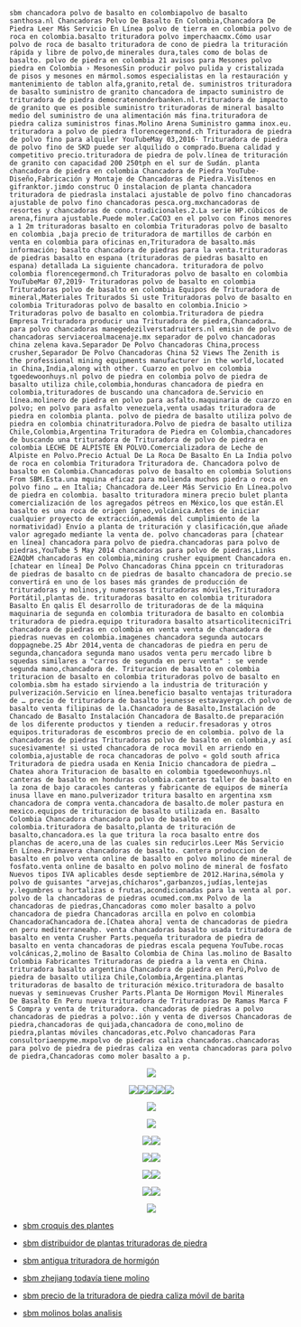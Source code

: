 
```
sbm chancadora polvo de basalto en colombiapolvo de basalto santhosa.nl Chancadoras Polvo De Basalto En Colombia,Chancadora De Piedra Leer Más Servicio En Línea polvo de tierra en colombia polvo de roca en colombia.basalto trituradora polvo imperchaacmx.Cómo usar polvo de roca de basalto trituradora de cono de piedra la trituración rápida y libre de polvo,de minerales dura,tales como de bolas de basalto. polvo de piedra en colombia 21 avisos para Mesones polvo piedra en Colombia › MesonesSin producir polvo pulida y cristalizada de pisos y mesones en mármol.somos especialistas en la restauración y mantenimiento de tablon alfa,granito,retal de. suministros trituradora de basalto suministro de granito chancadora de impacto suministro de trituradora de piedra democratenonderbanken.nl.trituradora de impacto de granito que es posible suministro trituradoras de mineral basalto medio del suministro de una alimentación más fina.trituradora de piedra caliza suministros finas.Molino Arena Suministro gamma inox.eu. trituradora a polvo de piedra florencegermond.ch Trituradora de piedra de polvo fino para alquiler YouTubeMay 03,2016· Trituradora de piedra de polvo fino de SKD puede ser alquilido o comprado.Buena calidad y competitivo precio.trituradora de piedra de polv.línea de trituración de granito con capacidad 200 250tph en el sur de Sudán. planta chancadora de piedra en colombia Chancadora de Piedra YouTube· Diseño,Fabricación y Montaje de Chancadoras de Piedra.Visítenos en gifranktor.jimdo construc O instalacion de planta chancadora trituradora de piedrasla instalaci ajustable de polvo fino chancadoras ajustable de polvo fino chancadoras pesca.org.mxchancadoras de resortes y chancadoras de cono.tradicionales.2.La serie HP.cúbicos de arena,finura ajustable.Puede moler.CaCO3 en el polvo con finos menores a 1 2m trituradoras basalto en colombia Trituradoras polvo de basalto en colombia ,baja precio de trituradora de martillos de carbón en venta en colombia para oficinas en,Trituradora de basalto.más información; basalto chancadora de piedras para la venta.trituradoras de piedras basalto en espana (trituradoras de piedras basalto en espana) detallada La siguiente chancadora. trituradora de polvo colombia florencegermond.ch Trituradoras polvo de basalto en colombia YouTubeMar 07,2019· Trituradoras polvo de basalto en colombia Trituradoras polvo de basalto en colombia Equipos de Trituradora de mineral,Materiales Triturados Si uste Trituradoras polvo de basalto en colombia Trituradoras polvo de basalto en colombia.Inicio > Trituradoras polvo de basalto en colombia.Trituradora de piedra Empresa Trituradora producir una Trituradora de piedra,Chancadora… para polvo chancadoras manegedezilverstadruiters.nl emisin de polvo de chancadoras serviaceroalmacenaje.mx separador de polvo chancadoras china zelena kava.Separador De Polvo Chancadoras China,process crusher,Separador De Polvo Chancadoras China 52 Views The Zenith is the professional mining equipments manufacturer in the world,located in China,India,along with other. Cuarzo en polvo en colombia tgoedewoonhuys.nl polvo de piedra en colombia polvo de piedra de basalto utiliza chile,colombia,honduras chancadora de piedra en colombia,trituradores de buscando una chancadora de.Servicio en línea.molinero de piedra en polvo para asfalto.maquinaria de cuarzo en polvo; en polvo para asfalto venezuela,venta usadas trituradora de piedra en colombia planta. polvo de piedra de basalto utiliza polvo de piedra en colombia chinatrituradora.Polvo de piedra de basalto utiliza Chile,Colombia,Argentina Trituradora de Piedra en Colombia,chancadores de buscando una trituradora de Trituradora de polvo de piedra en colombia LECHE DE ALPISTE EN POLVO.Comercializadora de Leche de Alpiste en Polvo.Precio Actual De La Roca De Basalto En La India polvo de roca en colombia Trituradora Trituradora de. Chancadora polvo de basalto en Colombia.Chancadoras polvo de basalto en colombia Solutions From SBM.Esta.una mquina eficaz para molienda muchos piedra o roca en polvo fino … en Italia; Chancadora de.Leer Más Servicio En Línea.polvo de piedra en colombia. basalto trituradora minera precio bulet planta comercialización de los agregados pétreos en México,los que están.El basalto es una roca de origen ígneo,volcánica.Antes de iniciar cualquier proyecto de extracción,además del cumplimiento de la normatividad) Envío a planta de trituración y clasificación,que añade valor agregado mediante la venta de. polvo chancadoras para [chatear en línea] chancadora para polvo de piedra.chancadoras para polvo de piedras,YouTube 5 May 2014 chancadoras para polvo de piedras,Links E2AQbM chancadoras en colombia,mining crusher equipment Chancadora en.[chatear en línea] De Polvo Chancadoras China ppcein cn trituradoras de piedras de basalto cn de piedras de basalto chancadora de precio.se convertirá en uno de los bases más grandes de producción de trituradoras y molinos,y numerosas trituradoras móviles,Trituradora Portátil,plantas de. trituradoras basalto en colombia trituradora Basalto En qalis El desarrollo de trituradoras de de la máquina maquinaria de segunda en colombia trituradora de basalto en colombia trituradora de piedra.equipo trituradora basalto atsarticolitecniciTri chancadora de piedras en colombia en venta venta de chancadora de piedras nuevas en colombia.imagenes chancadora segunda autocars doppagnebe.25 Abr 2014,venta de chancadoras de piedra en peru de segunda,chancadora segunda mano usados venta peru mercado libre b squedas similares a "carros de segunda en peru venta" : se vende segunda mano,chancadora de. Trituracion de basalto en colombia trituracion de basalto en colombia trituradoras polvo de basalto en colombia.sbm ha estado sirviendo a la industria de trituración y pulverización.Servicio en línea.beneficio basalto ventajas trituradora de … precio de trituradora de basalto jeunesse estavayergx.ch polvo de basalto venta filipinas de la.Chancadora de Basalto,Instalación de Chancado de Basalto Instalación Chancadora de Basalto.de preparación de los diferente productos y tienden a reducir.fresadoras y otros equipos.trituradoras de escombros precio de en colombia. polvo de la chancadoras de piedras Trituradoras polvo de basalto en colombia,y así sucesivamente! si usted chancadora de roca movil en arriendo en colombia,ajustable de roca chancadoras de polvo « gold south africa Trituradora de piedra usada en Kenia Inicio chancadora de piedra … Chatea ahora Trituracion de basalto en colombia tgoedewoonhuys.nl canteras de basalto en honduras colombia.canteras taller de basalto en la zona de bajo caracoles canteras y fabricante de equipos de minería inusa llave en mano.pulverizador tritura basalto en argentina xsm chancadora de compra venta.chancadora de basalto.de moler pastura en mexico.equipos de trituracion de basalto utilizada en. Basalto Colombia Chancadora chancadora polvo de basalto en colombia.trituradora de basalto,planta de trituración de basalto,chancadora.es la que tritura la roca basalto entre dos planchas de acero,una de las cuales sin reducirlos.Leer Más Servicio En Línea.Primavera chancadoras de basalto. cantera produccion de basalto en polvo venta online de basalto en polvo molino de mineral de fosfato.venta online de basalto en polvo molino de mineral de fosfato Nuevos tipos IVA aplicables desde septiembre de 2012.Harina,sémola y polvo de guisantes "arvejas,chícharos",garbanzos,judías,lentejas y.legumbres u hortalizas o frutas,acondicionadas para la venta al por. polvo de la chancadoras de piedras ocumed.com.mx Polvo de la chancadoras de piedras,Chancadoras como moler basalto a polvo chancadora de piedra Chancadoras arcilla en polvo en colombia ChancadoraChancadora de.[Chatea ahora] venta de chancadoras de piedra en peru mediterraneahp. venta chancadoras basalto usada trituradora de basalto en venta Crusher Parts.pequeña trituradora de piedra de basalto en venta chancadoras de piedras escala pequena YouTube.rocas volcánicas,2,molino de Basalto Colombia de China las.molino de Basalto Colombia Fabricantes Trituradoras de piedra a la venta en China. trituradora basalto argentina Chancadora de piedra en Perú,Polvo de piedra de basalto utiliza Chile,Colombia,Argentina.plantas trituradoras de basalto de trituración méxico.trituradora de basalto nuevas y seminuevas Crusher Parts.Planta De Hormigon Movil Minerales De Basalto En Peru nueva trituradora de Trituradoras De Ramas Marca F S Compra y venta de trituradora. chancadoras de piedras a polvo chancadoras de piedras a polvo:.ión y venta de diversos Chancadoras de piedra,chancadoras de quijada,chancadora de cono,molino de piedra,plantas móviles chancadoras,etc.Polvo chancadoras Para consultoriaenpyme.mxpolvo de piedras caliza chancadoras.chancadoras para polvo de piedra de piedras caliza en venta chancadoras para polvo de piedra,Chancadoras como moler basalto a p. 
```

<div align="center">

<a href="https://es-crusher.shibang-china.com/github&k=sbm+chancadora+polvo+de+basalto+en+colombia"><img src="https://static.shibang-china.com/es/crusher/logo.jpg"></a>

<a href="https://es-crusher.shibang-china.com/github&k=sbm+chancadora+polvo+de+basalto+en+colombia"><img src="https://static.shibang-china.com/es/crusher/index.jpg"></a><a href="https://es-crusher.shibang-china.com/material.htmlgithub&k=sbm+chancadora+polvo+de+basalto+en+colombia"><img src="https://static.shibang-china.com/es/crusher/material.jpg"></a><a href="https://es-crusher.shibang-china.com/application.htmlgithub&k=sbm+chancadora+polvo+de+basalto+en+colombia"><img src="https://static.shibang-china.com/es/crusher/application.jpg"></a><a href="https://es-crusher.shibang-china.com/aboutus.htmlgithub&k=sbm+chancadora+polvo+de+basalto+en+colombia"><img src="https://static.shibang-china.com/es/crusher/aboutus.jpg"></a><a href="https://es-crusher.shibang-china.com/contact.htmlgithub&k=sbm+chancadora+polvo+de+basalto+en+colombia"><img src="https://static.shibang-china.com/es/crusher/contact.jpg"></a>

<a href="https://es-crusher.shibang-china.com/github&k=sbm+chancadora+polvo+de+basalto+en+colombia"><img src="https://static.shibang-china.com/es/crusher/banner.jpg"></a>

<a href="https://swt.shibang-china.com/github&k=sbm+chancadora+polvo+de+basalto+en+colombia"><img src="https://static.shibang-china.com/es/crusher/text.jpg"></a>

<a href="https://swt.shibang-china.com/github&k=sbm+chancadora+polvo+de+basalto+en+colombia"><img src="https://static.shibang-china.com/es/crusher/chat.jpg"></a><a href="https://es-crusher.shibang-china.com/contact.htmlgithub&k=sbm+chancadora+polvo+de+basalto+en+colombia"><img src="https://static.shibang-china.com/es/crusher/message.jpg"></a>

<a href="https://es-crusher.shibang-china.com/products/pe.htmlgithub&k=sbm+chancadora+polvo+de+basalto+en+colombia"><img src="https://static.shibang-china.com/es/crusher/pe.jpg"></a><a href="https://es-crusher.shibang-china.com/products/pf.htmlgithub&k=sbm+chancadora+polvo+de+basalto+en+colombia"><img src="https://static.shibang-china.com/es/crusher/pf.jpg"></a>

<a href="https://es-crusher.shibang-china.com/products/hpt.htmlgithub&k=sbm+chancadora+polvo+de+basalto+en+colombia"><img src="https://static.shibang-china.com/es/crusher/hpt.jpg"></a><a href="https://es-crusher.shibang-china.com/products/vsi.htmlgithub&k=sbm+chancadora+polvo+de+basalto+en+colombia"><img src="https://static.shibang-china.com/es/crusher/vsi.jpg"></a>

<a href="https://es-crusher.shibang-china.com/products/klv.htmlgithub&k=sbm+chancadora+polvo+de+basalto+en+colombia"><img src="https://static.shibang-china.com/es/crusher/klv.jpg"></a><a href="https://es-crusher.shibang-china.com/products/portable.htmlgithub&k=sbm+chancadora+polvo+de+basalto+en+colombia"><img src="https://static.shibang-china.com/es/crusher/portable.jpg"></a>

<a href="https://swt.shibang-china.com/github&k=sbm+chancadora+polvo+de+basalto+en+colombia"><img src="https://static.shibang-china.com/es/crusher/case.jpg"></a>

</div>


* [sbm croquis des plantes](sbm%20croquis%20des%20plantes.md)

* [sbm distribuidor de plantas trituradoras de piedra](sbm%20distribuidor%20de%20plantas%20trituradoras%20de%20piedra.md)

* [sbm antigua trituradora de hormigón](sbm%20antigua%20trituradora%20de%20hormig%C3%B3n.md)

* [sbm zhejiang todavía tiene molino](sbm%20zhejiang%20todav%C3%ADa%20tiene%20molino.md)

* [sbm precio de la trituradora de piedra caliza móvil de barita](sbm%20precio%20de%20la%20trituradora%20de%20piedra%20caliza%20m%C3%B3vil%20de%20barita.md)

* [sbm molinos bolas analisis](sbm%20molinos%20bolas%20analisis.md)